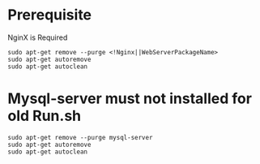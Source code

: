 # Prerequisite

NginX is Required 
```
sudo apt-get remove --purge <!Nginx||WebServerPackageName>
sudo apt-get autoremove
sudo apt-get autoclean
```
# Mysql-server must not installed for old Run.sh
```
sudo apt-get remove --purge mysql-server 
sudo apt-get autoremove
sudo apt-get autoclean
```
